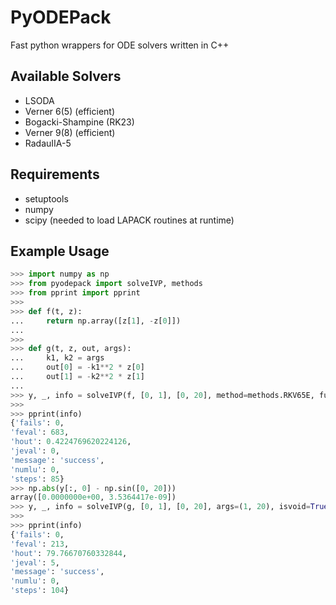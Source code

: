 # PyODEPack
Fast python wrappers for ODE solvers written in C++

## Available Solvers
 * LSODA
 * Verner 6(5) (efficient)
 * Bogacki-Shampine (RK23)
 * Verner 9(8) (efficient)
 * RadauIIA-5

## Requirements
 * setuptools
 * numpy
 * scipy (needed to load LAPACK routines at runtime)
 
 ## Example Usage
 ```Python
 >>> import numpy as np
>>> from pyodepack import solveIVP, methods
>>> from pprint import pprint
>>>
>>> def f(t, z):
...     return np.array([z[1], -z[0]])
...
>>> 
>>> def g(t, z, out, args):
...     k1, k2 = args
...     out[0] = -k1**2 * z[0]
...     out[1] = -k2**2 * z[1]
...
>>> y, _, info = solveIVP(f, [0, 1], [0, 20], method=methods.RKV65E, full_output=True)
>>>
>>> pprint(info)
{'fails': 0,
 'feval': 683,
 'hout': 0.4224769620224126,
 'jeval': 0,
 'message': 'success',
 'numlu': 0,
 'steps': 85}
>>> np.abs(y[:, 0] - np.sin([0, 20]))
array([0.0000000e+00, 3.5364417e-09])
>>> y, _, info = solveIVP(g, [0, 1], [0, 20], args=(1, 20), isvoid=True, full_output=True)
>>>
>>> pprint(info)
{'fails': 0,
 'feval': 213,
 'hout': 79.76670760332844,
 'jeval': 5,
 'message': 'success',
 'numlu': 0,
 'steps': 104}
 ```